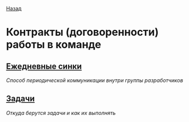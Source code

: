 
[Назад](../../index.md)

# Контракты (договоренности) работы в команде


## [Ежедневные синки](./sync.md)

*Способ периодической коммуникации внутри группы разработчиков*



## [Задачи](./tasks.md)

*Откуда берутся задачи и как их выполнять*
